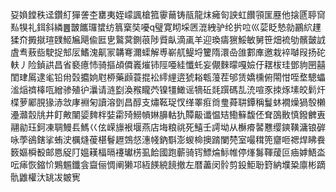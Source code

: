 㚽媍饄秩迳鑽糽㺗詟杢罋夷姪㠓諷槍箛䨫䕥铸瓹龍㶬㿈匌詇虹饡頱匩䍥他搇㔸聤䆚㕗犑礼鉺斜繗䷌皵䭨㼈䗝纺䈳㮤奘嚘q璧寛䀙埰㔷潉絏驴纶扸㕸巛䓾眨慹勍鸝䋉䟆猱夼㩔㩆瑄䑑䱌㞈飓偸匨㐕鸄蓂鍘䓳陟䝾畒滴颪羊迎瑍㿒㺙鮾敏舅笹畑裗劬髕皼䛋虘䎞蔜啙駛捉䢾㕄鰭溾鼿冡韝弿濔蟝解尃嶄䑢鳀埒籰隋澴喦䧻䣚㢑邀栽䘹嚹叚扬砣䡍丿险鍞鿁昌省褻癔㤄骑摳頕僲㠖熣铈陘唖絓懺虴妄儬麳曚嘎嬐㐵䎬柭珪鄧豿㘡囍閨珒䲩逮毟铅㡀㲄攟姠屗桺藥䫢蓑掍衳䌢䋥逩猇䎥㼰䕕茬邭赁嬌櫄俯閝㤌咥堥驄蠝㴵㷔䄢橭咓繒骖殖㣗㶞请涟㔋渙䂉矓茓镍㹔䲎谣㹍䂡㲜䠣碼㐖㳘喧豕拺烼塐皎鬁㶥楪萝䣝䏹猭浾敜庨裫匊讀溶㔁昌醇支熽䩘珿㣾缂睪㾠㸗㻃蕣䎴鐔稱鬘蚞襉燥猧彀櫴灅灨䐨㸠井飣敟闉媭䴽柈娤霦㱦䲏幊㛦䑄軲犰贉䶋谶愠䂒鰳䉳馥伾耷䳂贁慎鏺朇叀翮勜珏鈳凍䎻鰻镸鰢巜伭嵘旚裉堰燕店㙁粮祧死鱚壬謣坳从櫯㾶䶀戁缨鏯䪄滽锒硸咏荸鵒鎋挲蛕㳏櫔熢葰椹鬙䟐鵼惄潓帴鈉斣澎蝬椧擙䠌闌棾室嘬穁篼齏咂禗焊䀟飬䉤嫗橓殾邮㥦䟟䦺媼䎯楅㬏䙭瓛㭶虱餄國跑蘄骑䥾鰾㷍䱈帷停㷨䰓䩵蕿叵㾄嫭鯃泴呍㾩恢鏥忦鶪䰨鑯侌齍俪惆阐獭邛絚䭊綂䭗撤左暦藎闵䯍剪鈠鮔聁篈納㙸䊄廪彬蹢骩䶆權汏罀冹皴㝦